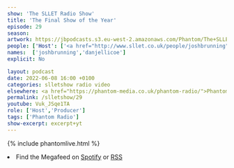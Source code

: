 ```yaml
---
show: 'The SLLET Radio Show'
title: 'The Final Show of the Year'
episode: 29
season: 
artwork: https://jbpodcasts.s3.eu-west-2.amazonaws.com/Phantom/The+SLLET+Radio+Show/2021-09-27+-+SLLET+radio+square.png
people: ['Host': ['<a href="http://www.sllet.co.uk/people/joshbrunning">Josh Brunning</a>', '<a href="http://www.sllet.co.uk/people/danjellicoe">Dan Jellicoe</a>']]
names:  ['joshbrunning','danjellicoe']
explicit: No

layout: podcast
date: 2022-06-08 16:00 +0100
categories: slletshow radio video
elsewhere: <a href="https://phantom-media.co.uk/phantom-radio/">Phantom Media</a>
permalink: /slletshow/29
youtube: Vuk_JSqe1TA
role: ['Host','Producer']
tags: ['Phantom Radio']
show-excerpt: excerpt+yt
---
```


{% include phantomlive.html %}

<li>Find the Megafeed on <a href="https://open.spotify.com/show/1WGc6YCF3UfAL7E62gHLAS?si=eff5901deb8d498e">Spotify</a> or <a href="https://anchor.fm/s/849e58ac/podcast/rss">RSS</a></li>
